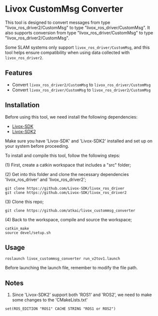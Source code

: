 # Livox CustomMsg Converter

This tool is designed to convert messages from type "livox_ros_driver2/CustomMsg" to type "livox_ros_driver/CustomMsg". It also supports conversion from type "livox_ros_driver/CustomMsg" to type "livox_ros_driver2/CustomMsg".

Some SLAM systems only support `livox_ros_driver/CustomMsg`, and this tool helps ensure compatibility when using data collected with `livox_ros_driver2`.


## Features
- Convert `livox_ros_driver2/CustomMsg` to `livox_ros_driver/CustomMsg`
- Convert `livox_ros_driver/CustomMsg` to `livox_ros_driver2/CustomMsg`


## Installation 
Before using this tool, we need install the following dependencies:
- [Livox-SDK](https://github.com/Livox-SDK/Livox-SDK)
- [Livox-SDK2](https://github.com/Livox-SDK/Livox-SDK2)

Make sure you have 'Livox-SDK' and 'Livox-SDK2' installed and set up on your system before proceeding.

To install and compile this tool, follow the following steps:

(1) First, create a catkin workspace that includes a "src" folder;

(2) Get into this folder and clone the necessary dependencies 'livox_ros_driver' and 'livox_ros_driver2';
```
git clone https://github.com/Livox-SDK/livox_ros_driver
git clone https://github.com/Livox-SDK/livox_ros_driver2
```

(3) Clone this repo;
```
git clone https://github.com/atkai/livox_custommsg_converter
```
(4) Back to the workspace, compile and source the workspace;
```
catkin_make
source devel/setup.sh
```


## Usage

```
roslaunch livox_custommsg_converter run_v2tov1.launch
``` 
Before launching the launch file, remember to modify the file path.


## Notes
1. Since 'Livox-SDK2' support both 'ROS1' and 'ROS2', we need to make some changes to the 'CMakeLists.txt'
```
set(ROS_EDITION "ROS1" CACHE STRING "ROS1 or ROS2") 
```
